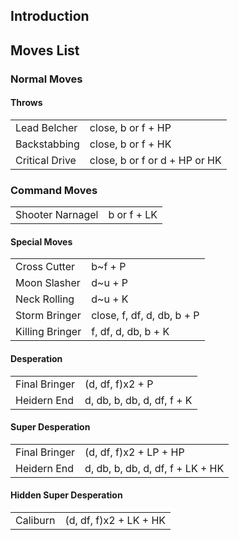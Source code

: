 ## Introduction

## Moves List

### Normal Moves

#### Throws

|                |                               |
|----------------|-------------------------------|
| Lead Belcher   | close, b or f + HP            |
| Backstabbing   | close, b or f + HK            |
| Critical Drive | close, b or f or d + HP or HK |

### Command Moves

|                  |             |
|------------------|-------------|
| Shooter Narnagel | b or f + LK |

#### Special Moves

|                 |                            |
|-----------------|----------------------------|
| Cross Cutter    | b\~f + P                   |
| Moon Slasher    | d\~u + P                   |
| Neck Rolling    | d\~u + K                   |
| Storm Bringer   | close, f, df, d, db, b + P |
| Killing Bringer | f, df, d, db, b + K        |

#### Desperation

|               |                            |
|---------------|----------------------------|
| Final Bringer | (d, df, f)x2 + P           |
| Heidern End   | d, db, b, db, d, df, f + K |

#### Super Desperation

|               |                                  |
|---------------|----------------------------------|
| Final Bringer | (d, df, f)x2 + LP + HP           |
| Heidern End   | d, db, b, db, d, df, f + LK + HK |

#### Hidden Super Desperation

|          |                        |
|----------|------------------------|
| Caliburn | (d, df, f)x2 + LK + HK |
